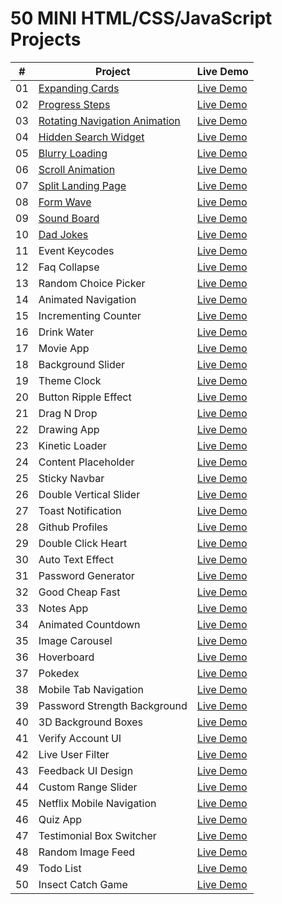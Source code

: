 # 50 MINI HTML/CSS/JavaScript Projects
| #   | Project                        | Live Demo     |
| --- | ------------------------------ | ------------- |
| 01  | [Expanding Cards](https://github.com/Annubis1709/50_Projects_50_Days/tree/main/1%20-%20Expanding%20Cards)                | [Live Demo](https://annubis1709.github.io/50_mini_HTML_CSS3_JAVASCRIPT_projects/1%20-%20Expanding%20Cards/)   |
| 02  | [Progress Steps](https://github.com/Annubis1709/50_Projects_50_Days/tree/main/2%20-%20Progress%20Steps)                 | [Live Demo](https://annubis1709.github.io/50_mini_HTML_CSS3_JAVASCRIPT_projects/2%20-%20Progress%20Steps/)   |
| 03  | [Rotating Navigation Animation](https://github.com/Annubis1709/50_Projects_50_Days/tree/main/3%20-%20Rotating%20Navigation%20Animation)  | [Live Demo](https://annubis1709.github.io/50_mini_HTML_CSS3_JAVASCRIPT_projects/3%20-%20Rotating%20Navigation%20Animation/)   |
| 04  | [Hidden Search Widget](https://github.com/Annubis1709/50_Projects_50_Days/tree/main/4%20-%20Hidden%20Search%20Widget)           | [Live Demo](https://annubis1709.github.io/50_mini_HTML_CSS3_JAVASCRIPT_projects/4%20-%20Hidden%20Search%20Widget/)   |
| 05  | [Blurry Loading](https://github.com/Annubis1709/50_Projects_50_Days/tree/main/5%20-%20Blurry%20Loading)                 | [Live Demo](https://annubis1709.github.io/50_mini_HTML_CSS3_JAVASCRIPT_projects/5%20-%20Blurry%20Loading/)   |
| 06  | [Scroll Animation](https://github.com/Annubis1709/50_Projects_50_Days/tree/main/6%20-%20Scroll%20Animation)               | [Live Demo](https://annubis1709.github.io/50_mini_HTML_CSS3_JAVASCRIPT_projects/6%20-%20Scroll%20Animation/)   |
| 07  | [Split Landing Page](https://github.com/Annubis1709/50_Projects_50_Days/tree/main/7%20-%20Split%20Landing%20Page)             | [Live Demo](https://annubis1709.github.io/50_mini_HTML_CSS3_JAVASCRIPT_projects/7%20-%20Split%20Landing%20Page/)   |
| 08  | [Form Wave](https://github.com/Annubis1709/50_mini_HTML_CSS3_JAVASCRIPT_projects/tree/main/8%20-%20Form%20Wave)                      | [Live Demo](https://annubis1709.github.io/50_mini_HTML_CSS3_JAVASCRIPT_projects/8%20-%20Form%20Wave/)   |
| 09  | [Sound Board](https://github.com/Annubis1709/50_mini_HTML_CSS3_JAVASCRIPT_projects/tree/main/9%20-%20Sound%20Board)                    | [Live Demo](https://annubis1709.github.io/50_mini_HTML_CSS3_JAVASCRIPT_projects/9%20-%20Sound%20Board/)   |
| 10  | [Dad Jokes](https://github.com/Annubis1709/50_mini_HTML_CSS3_JAVASCRIPT_projects/tree/main/10%20-%20Dad%20Jokes)                      | [Live Demo](https://annubis1709.github.io/50_mini_HTML_CSS3_JAVASCRIPT_projects/10%20-%20Dad%20Jokes/)   |
| 11  | Event Keycodes                 | [Live Demo](URL)   |
| 12  | Faq Collapse                   | [Live Demo](URL)   |
| 13  | Random Choice Picker           | [Live Demo](URL)   |
| 14  | Animated Navigation            | [Live Demo](URL)   |
| 15  | Incrementing Counter           | [Live Demo](URL)   |
| 16  | Drink Water                    | [Live Demo](URL)   |
| 17  | Movie App                      | [Live Demo](URL)   |
| 18  | Background Slider              | [Live Demo](URL)   |
| 19  | Theme Clock                    | [Live Demo](URL)   |
| 20  | Button Ripple Effect           | [Live Demo](URL)   |
| 21  | Drag N Drop                    | [Live Demo](URL)   |
| 22  | Drawing App                    | [Live Demo](URL)   |
| 23  | Kinetic Loader                 | [Live Demo](URL)   |
| 24  | Content Placeholder            | [Live Demo](URL)   |
| 25  | Sticky Navbar                  | [Live Demo](URL)   |
| 26  | Double Vertical Slider         | [Live Demo](URL)   |
| 27  | Toast Notification             | [Live Demo](URL)   |
| 28  | Github Profiles                | [Live Demo](URL)   |
| 29  | Double Click Heart             | [Live Demo](URL)   |
| 30  | Auto Text Effect               | [Live Demo](URL)   |
| 31  | Password Generator             | [Live Demo](URL)   |
| 32  | Good Cheap Fast                | [Live Demo](URL)   |
| 33  | Notes App                      | [Live Demo](URL)   |
| 34  | Animated Countdown             | [Live Demo](URL)   |
| 35  | Image Carousel                 | [Live Demo](URL)   |
| 36  | Hoverboard                     | [Live Demo](URL)   |
| 37  | Pokedex                        | [Live Demo](URL)   |
| 38  | Mobile Tab Navigation          | [Live Demo](URL)   |
| 39  | Password Strength Background   | [Live Demo](URL)   |
| 40  | 3D Background Boxes            | [Live Demo](URL)   |
| 41  | Verify Account UI              | [Live Demo](URL)   |
| 42  | Live User Filter               | [Live Demo](URL)   |
| 43  | Feedback UI Design             | [Live Demo](URL)   |
| 44  | Custom Range Slider            | [Live Demo](URL)   |
| 45  | Netflix Mobile Navigation      | [Live Demo](URL)   |
| 46  | Quiz App                       | [Live Demo](URL)   |
| 47  | Testimonial Box Switcher       | [Live Demo](URL)   |
| 48  | Random Image Feed              | [Live Demo](URL)   |
| 49  | Todo List                      | [Live Demo](URL)   |
| 50  | Insect Catch Game              | [Live Demo](URL)   |
